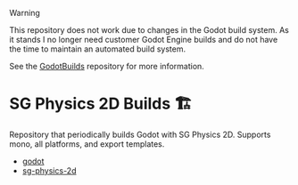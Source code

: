 > [!Warning]
> This repository does not work due to changes in the Godot build system. As it stands
> I no longer need customer Godot Engine builds and do not have the time to
> maintain an automated build system.
>
> See the [GodotBuilds](https://github.com/Fractural/GodotBuilds) repository for more information.

# SG Physics 2D Builds 🏗️

Repository that periodically builds Godot with SG Physics 2D. Supports mono, all platforms, and export templates.

- [godot](https://github.com/godotengine/godot)
- [sg-physics-2d](https://gitlab.com/snopek-games/sg-physics-2d)
